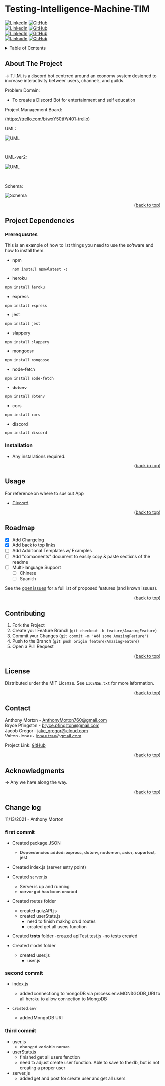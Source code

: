 # Testing-Intelligence-Machine-TIM

<div id="top"></div>

[![LinkedIn][linkedin-shield]][linkedin-url]
[![GitHub][github-shield]][github-url]
<br />
[![LinkedIn][linkedin-shieldanthony]][linkedin-urlanthony]
[![GitHub][github-shieldanthony]][github-urlanthony]
<br />
[![LinkedIn][linkedin-shieldbryce]][linkedin-urlbryce]
[![GitHub][github-shieldbryce]][github-urlbryce]
<br />
[![LinkedIn][linkedin-shieldvalton]][linkedin-urlvalton]
[![GitHub][github-shieldvalton]][github-urlvalton]

<!-- TABLE OF CONTENTS -->
<details>
  <summary>Table of Contents</summary>
  <ol>
    <li>
      <a href="#about-the-project">About The Project</a>
      <ul>
        <li><a href="#built-with">Built With</a></li>
      </ul>
    </li>
    <li>
      <a href="#getting-started">Getting Started</a>
      <ul>
        <li><a href="#prerequisites">Prerequisites</a></li>
        <li><a href="#installation">Installation</a></li>
      </ul>
    </li>
    <li><a href="#usage">Usage</a></li>
    <li><a href="#roadmap">Roadmap</a></li>
    <li><a href="#contributing">Contributing</a></li>
    <li><a href="#license">License</a></li>
    <li><a href="#contact">Contact</a></li>
    <li><a href="#acknowledgments">Acknowledgments</a></li>
  </ol>
</details>

<!-- ABOUT THE PROJECT -->

## About The Project

-> T.I.M. is a discord bot centered around an economy system designed to increase interactivity between users, channels, and guilds.

Problem Domain:

- To create a Discord Bot for entertainment and self education

Project Management Board:

(https://trello.com/b/wxY50tfV/401-trello)

UML:

![UML](./lib/images/TriviaBot-uml.jpg)

<br />

UML-ver2:

![UML](./lib/images/TriviaBot-uml.2.jpg)

<br />

Schema:

![Schema](./lib/images/newSchema.png)

<p align="right">(<a href="#top">back to top</a>)</p>

## Project Dependencies

### Prerequisites

This is an example of how to list things you need to use the software and how to install them.

- npm
  ```
  npm install npm@latest -g
  ```
 - heroku
  ```
  npm install heroku
  ```
 - express
  ```
  npm install express
  ```
 - jest
  ```
  npm install jest
  ```
 - slappery
  ```
  npm install slappery
  ```
 - mongoose
  ```
  npm install mongoose
  ```
 - node-fetch
  ```
  npm install node-fetch
  ```
 - dotenv
  ```
  npm install dotenv
  ```
 - cors
  ```
  npm install cors
  ```
 - discord
  ```
  npm install discord
  ```
### Installation

- Any installations required.

<p align="right">(<a href="#top">back to top</a>)</p>

## Usage

For reference on where to sue out App

- [Discord](https://discord.com)

<p align="right">(<a href="#top">back to top</a>)</p>

<!-- ROADMAP -->

## Roadmap

- [x] Add Changelog
- [x] Add back to top links
- [ ] Add Additional Templates w/ Examples
- [ ] Add "components" document to easily copy & paste sections of the readme
- [ ] Multi-language Support
  - [ ] Chinese
  - [ ] Spanish

See the [open issues](https://github.com/othneildrew/Best-README-Template/issues) for a full list of proposed features (and known issues).

<p align="right">(<a href="#top">back to top</a>)</p>

<!-- CONTRIBUTING -->

## Contributing

1. Fork the Project
2. Create your Feature Branch (`git checkout -b feature/AmazingFeature`)
3. Commit your Changes (`git commit -m 'Add some AmazingFeature'`)
4. Push to the Branch (`git push origin feature/AmazingFeature`)
5. Open a Pull Request

<p align="right">(<a href="#top">back to top</a>)</p>

<!-- LICENSE -->

## License

Distributed under the MIT License. See `LICENSE.txt` for more information.

<p align="right">(<a href="#top">back to top</a>)</p>

<!-- CONTACT -->

## Contact

Anthony Morton - AnthonyMorton760@gmail.com  
Bryce Pfingston - bryce.pfingston@gmail.com  
Jacob Gregor - jake_gregor@icloud.com  
Valton Jones - jones.trae@gmail.com

Project Link: [GitHub](https://github.com/your_username/repo_name)

<p align="right">(<a href="#top">back to top</a>)</p>

<!-- ACKNOWLEDGMENTS -->

## Acknowledgments

-> Any we have along the way.

<p align="right">(<a href="#top">back to top</a>)</p>

<!-- MARKDOWN LINKS & IMAGES -->
<!-- https://www.markdownguide.org/basic-syntax/#reference-style-links -->

[linkedin-shield]: https://img.shields.io/badge/JacobGregor-LinkedIn-black.svg?style=for-the-badge&logo=linkedin&colorB=555
[linkedin-url]: https://linkedin.com/in/jacob-l-gregor
[github-shield]: https://img.shields.io/badge/JacobGregor-GitHub-black.svg?style=for-the-badge&logo=GitHub&colorB=555
[github-url]: https://github.com/JacobGregor
[product-screenshot]: Anthony
[linkedin-shieldanthony]: https://img.shields.io/badge/AnthonyMorton-LinkedIn-black.svg?style=for-the-badge&logo=linkedin&colorB=555
[linkedin-urlanthony]: https://www.linkedin.com/in/anthony-louis-morton/
[github-shieldanthony]: https://img.shields.io/badge/AnthonyMorton-GitHub-black.svg?style=for-the-badge&logo=GitHub&colorB=555
[github-urlanthony]: https://github.com/anthonylouismorton
[product-screenshot]: Bryce
[linkedin-shieldbryce]: https://img.shields.io/badge/BrycePfingston-LinkedIn-black.svg?style=for-the-badge&logo=linkedin&colorB=555
[linkedin-urlbryce]: https://www.linkedin.com/in/bryce-pfingston/
[github-shieldbryce]: https://img.shields.io/badge/BrycePfingston-GitHub-black.svg?style=for-the-badge&logo=GitHub&colorB=555
[github-urlbryce]: https://github.com/bpfingston
[product-screenshot]: Valton
[linkedin-shieldvalton]: https://img.shields.io/badge/ValtonJones-LinkedIn-black.svg?style=for-the-badge&logo=linkedin&colorB=555
[linkedin-urlvalton]: https://www.linkedin.com/in/valton-jones-77482536/
[github-shieldvalton]: https://img.shields.io/badge/ValtonJones-GitHub-black.svg?style=for-the-badge&logo=GitHub&colorB=555
[github-urlvalton]: https://github.com/jones-trae
[product-screenshot]: images/screenshot.png

## Change log

11/13/2021 - Anthony Morton

### first commit

- Created package.JSON

  - Dependencies added: express, dotenv, nodemon, axios, supertest, jest

- Created index.js (server entry point)

- Created server.js

  - Server is up and running
  - server get has been created

- Created routes folder

  - created quizAPI.js
  - created userStats.js
    - need to finish making crud routes
    - created get all users function

- Created **tests** folder
  -created apiTest.test.js
  -no tests created

- Created model folder
  - created user.js
    - user.js

### second commit

- index.js

  - added connectiong to mongoDB via process.env.MONDGODB_URI to all heroku to allow connection to MongoDB

- created.env
  - added MongoDB URI

### third commit

- user.js
  - changed variable names
- userStats.js
  - finished get all users function
  - need to adjust create user function. Able to save to the db, but is not creating a proper user
- server.js
  - added get and post for create user and get all users
